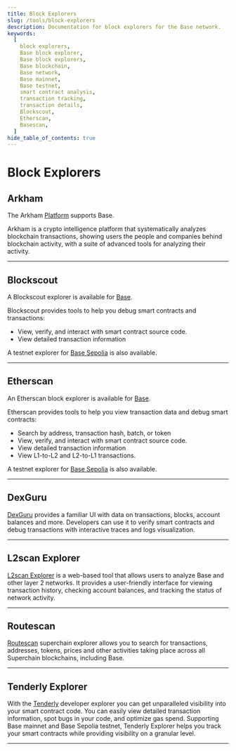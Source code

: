```yaml
---
title: Block Explorers
slug: /tools/block-explorers
description: Documentation for block explorers for the Base network.
keywords:
  [
    block explorers,
    Base block explorer,
    Base block explorers,
    Base blockchain,
    Base network,
    Base mainnet,
    Base testnet,
    smart contract analysis,
    transaction tracking,
    transaction details,
    Blockscout,
    Etherscan,
    Basescan,
  ]
hide_table_of_contents: true
---
```


# Block Explorers

## Arkham

The Arkham [Platform](https://platform.arkhamintelligence.com/) supports Base.

Arkham is a crypto intelligence platform that systematically analyzes blockchain transactions, showing users the people and companies behind blockchain activity, with a suite of advanced tools for analyzing their activity.

---

## Blockscout

A Blockscout explorer is available for [Base](https://base.blockscout.com/).

Blockscout provides tools to help you debug smart contracts and transactions:

- View, verify, and interact with smart contract source code.
- View detailed transaction information

A testnet explorer for [Base Sepolia](https://base-sepolia.blockscout.com/) is also available.

---

## Etherscan

An Etherscan block explorer is available for [Base](https://basescan.org).

Etherscan provides tools to help you view transaction data and debug smart contracts:

- Search by address, transaction hash, batch, or token
- View, verify, and interact with smart contract source code.
- View detailed transaction information
- View L1-to-L2 and L2-to-L1 transactions.

A testnet explorer for [Base Sepolia](https://sepolia.basescan.org/) is also available.

---

## DexGuru

[DexGuru](https://base.dex.guru) provides a familiar UI with data on transactions, blocks, account balances and more. Developers can use it to verify smart contracts and debug transactions with interactive traces and logs visualization.

---

## L2scan Explorer

[L2scan Explorer](https://base.l2scan.co/) is a web-based tool that allows users to analyze Base and other layer 2 networks. It provides a user-friendly interface for viewing transaction history, checking account balances, and tracking the status of network activity.

---

## Routescan

[Routescan](https://superscan.network/) superchain explorer allows you to search for transactions, addresses, tokens, prices and other activities taking place across all Superchain blockchains, including Base.

---

## Tenderly Explorer

With the [Tenderly](https://tenderly.co/) developer explorer you can get unparalleled visibility into your smart contract code. You can easily view detailed transaction information, spot bugs in your code, and optimize gas spend. Supporting Base mainnet and Base Sepolia testnet, Tenderly Explorer helps you track your smart contracts while providing visibility on a granular level.

---
